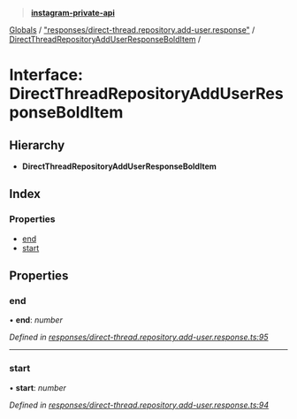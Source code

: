 > **[instagram-private-api](../README.md)**

[Globals](../README.md) / ["responses/direct-thread.repository.add-user.response"](../modules/_responses_direct_thread_repository_add_user_response_.md) / [DirectThreadRepositoryAddUserResponseBoldItem](_responses_direct_thread_repository_add_user_response_.directthreadrepositoryadduserresponsebolditem.md) /

# Interface: DirectThreadRepositoryAddUserResponseBoldItem

## Hierarchy

* **DirectThreadRepositoryAddUserResponseBoldItem**

## Index

### Properties

* [end](_responses_direct_thread_repository_add_user_response_.directthreadrepositoryadduserresponsebolditem.md#end)
* [start](_responses_direct_thread_repository_add_user_response_.directthreadrepositoryadduserresponsebolditem.md#start)

## Properties

###  end

• **end**: *number*

*Defined in [responses/direct-thread.repository.add-user.response.ts:95](https://github.com/dilame/instagram-private-api/blob/01eb399/src/responses/direct-thread.repository.add-user.response.ts#L95)*

___

###  start

• **start**: *number*

*Defined in [responses/direct-thread.repository.add-user.response.ts:94](https://github.com/dilame/instagram-private-api/blob/01eb399/src/responses/direct-thread.repository.add-user.response.ts#L94)*